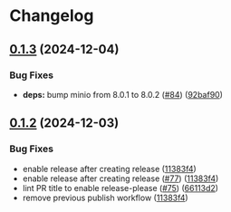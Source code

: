 # Changelog

## [0.1.3](https://github.com/cedricziel/n8n-nodes-minio/compare/v0.1.2...v0.1.3) (2024-12-04)


### Bug Fixes

* **deps:** bump minio from 8.0.1 to 8.0.2 ([#84](https://github.com/cedricziel/n8n-nodes-minio/issues/84)) ([92baf90](https://github.com/cedricziel/n8n-nodes-minio/commit/92baf90ec89666538356e05f841333923d2033cb))

## [0.1.2](https://github.com/cedricziel/n8n-nodes-minio/compare/0.1.1...v0.1.2) (2024-12-03)


### Bug Fixes

* enable release after creating release ([11383f4](https://github.com/cedricziel/n8n-nodes-minio/commit/11383f4ade18c7925a9b3733a66855dc57f387b7))
* enable release after creating release ([#77](https://github.com/cedricziel/n8n-nodes-minio/issues/77)) ([11383f4](https://github.com/cedricziel/n8n-nodes-minio/commit/11383f4ade18c7925a9b3733a66855dc57f387b7))
* lint PR title to enable release-please ([#75](https://github.com/cedricziel/n8n-nodes-minio/issues/75)) ([66113d2](https://github.com/cedricziel/n8n-nodes-minio/commit/66113d2b7937fb8f6d88566d9637d59548f6f26b))
* remove previous publish workflow ([11383f4](https://github.com/cedricziel/n8n-nodes-minio/commit/11383f4ade18c7925a9b3733a66855dc57f387b7))
